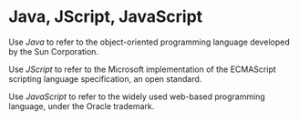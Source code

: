 # Java, JScript, JavaScript

Use *Java* to refer to the object-oriented programming language developed by the Sun Corporation.

Use *JScript* to refer to the Microsoft implementation of the ECMAScript scripting language specification, an open standard.

Use *JavaScript* to refer to the widely used web-based programming language, under the Oracle trademark.
